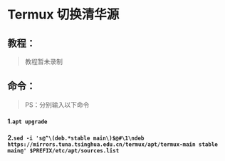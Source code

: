 # Termux 切换清华源
## 教程：
> 教程暂未录制
## 命令：
> PS：分别输入以下命令
#### 1.`apt upgrade`
#### 2.`sed -i 's@^\(deb.*stable main\)$@#\1\ndeb https://mirrors.tuna.tsinghua.edu.cn/termux/apt/termux-main stable main@' $PREFIX/etc/apt/sources.list`